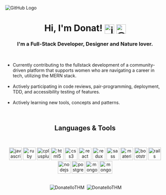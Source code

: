 ![GitHub Logo](https://i.ibb.co/VWtGMXc/Artboard-1-4x.png)
<h1 align=center>Hi, I'm Donat!  <span><a href=https://www.linkedin.com/in/donat-pllana-a1b541145 target="blank"><img align="center" src=https://devicon.dev/devicon.git/icons/linkedin/linkedin-original.svg alt="jacksonchen171" height="30" width="30" /></a>
<a href=https://medium.com/@donatpllana target="blank"><img align="center" src=https://cdn.jsdelivr.net/npm/simple-icons@3.0.1/icons/medium.svg alt="@jacksonchen171" height="30" width="30" /></a></span></h1>
<h3 align=center>I'm a Full-Stack Developer, Designer and Nature lover. </h1><br>
<ul>
   <li>Currently contributing to the fullstack development of a community-driven platform that supports women who are navigating a career in tech, utilizing the MERN stack.</li><br>
<li>Actively participating in code reviews, pair-programming, deployment, TDD, and accessibility testing of features.</li><br>
<li>Actively learning new tools, concepts and patterns.</li></ul>
<br>
<h2 align=center>Languages & Tools</h2>
 <br>
<p align=center>
  <img src="https://devicons.github.io/devicon/devicon.git/icons/javascript/javascript-original.svg" alt="javascript" width="40" height="40"/> 
  <img src="https://devicons.github.io/devicon/devicon.git/icons/ruby/ruby-original-wordmark.svg" alt="ruby" width="40" height="40"/> 
 <img src="https://devicons.github.io/devicon/devicon.git/icons/cplusplus/cplusplus-original.svg" alt="cplusplus" width="40" height="40"/> 
  <img src="https://devicons.github.io/devicon/devicon.git/icons/html5/html5-original-wordmark.svg" alt="html5" width="40" height="40"/> 
  <img src="https://devicons.github.io/devicon/devicon.git/icons/css3/css3-original-wordmark.svg" alt="css3" width="40" height="40"/> 
 <img src="https://devicons.github.io/devicon/devicon.git/icons/react/react-original-wordmark.svg" alt="react" width="40" height="40"/>
  <img src="https://devicons.github.io/devicon/devicon.git/icons/redux/redux-original.svg" alt="redux" width="40" height="40"/> 
 <img src="https://devicons.github.io/devicon/devicon.git/icons/sass/sass-original.svg" alt="sass" width="40" height="40"/> 
 <img src="https://devicons.github.io/devicon/devicon.git/icons/materialui/materialui-original.svg" alt="materialui" width="40" height="40"/> 
  <img src="https://devicons.github.io/devicon/devicon.git/icons/bootstrap/bootstrap-plain.svg" alt="bootstrap" width="40" height="40"/> 
 <img src="https://devicons.github.io/devicon/devicon.git/icons/rails/rails-original-wordmark.svg" alt="rails" width="40" height="40"/> 
    <img src='https://devicon.dev/devicon.git/icons/nodejs/nodejs-original.svg' alt='nodejs' width='40' height='40'/>
  <img src="https://devicons.github.io/devicon/devicon.git/icons/postgresql/postgresql-original-wordmark.svg" alt="postgresql" width="40" height="40"/> 
    <img src='https://devicon.dev/devicon.git/icons/mongodb/mongodb-original.svg' alt='mongodb' width='40' height='40'/>
 <img src='https://devicon.dev/devicon.git/icons/jenkins/jenkins-original.svg' alt='mongodb' width='40' height='40'/>
 <br>
  <br>
</p>
<p align=center><span align="center">&nbsp;<img align="center" src="https://github-readme-stats.vercel.app/api?username=DonatelloTHM&show_icons=true&icon_color=686d76&title_color=212121&hide_border=true" alt="DonatelloTHM" /></span>
<span align="center">&nbsp;<img align="center" src="https://github-readme-stats.vercel.app/api/top-langs/?username=DonatelloTHM&langs_count=3&title_color=212121&hide_border=true" alt="DonatelloTHM" /></span></p>
